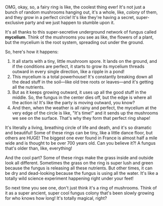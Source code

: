 OMG, okay, so, a fairy ring is like, the coolest thing ever! It's not just a bunch of random mushrooms hanging out, it's a whole, like, *colony* of them, and they grow in a perfect circle! It's like they're having a secret, super-exclusive party and we just happen to stumble upon it.

It's all thanks to this super-secretive underground network of fungus called **mycelium**. Think of the mushrooms you see as like, the flowers of a plant, but the mycelium is the root system, spreading out under the ground.

So, here's how it happens:

1.  It all starts with a tiny, little mushroom spore. It lands on the ground, and if the conditions are perfect, it starts to grow its mycelium threads outward in every single direction, like a ripple in a pond!
2.  This mycelium is a total powerhouse! It's constantly breaking down all the dead stuff in the soil—like old tree roots or leaves—and it's getting all the nutrients.
3.  But as it keeps growing outward, it uses up all the good stuff in the middle. So, the fungus in the center dies off, but the edge is where all the action is! It's like the party is moving outward, you know?
4.  And then, when the weather is all rainy and perfect, the mycelium at the very edge of the circle is like, "It's time!" and it sends up the mushrooms we see on the surface. That's why they form that perfect ring shape!

It's literally a living, breathing circle of life and death, and it's so dramatic and beautiful! Some of these rings can be tiny, like a little dance floor, but others are HUGE! The biggest one ever found in France is almost half a mile wide and is thought to be over 700 years old. Can you believe it?! A fungus that's older than, like, everything!

And the cool part? Some of these rings make the grass inside and outside look all different. Sometimes the grass on the ring is super lush and green because the fungus is releasing all these nutrients. But other times, it can be dry and dead-looking because the fungus is using all the water. It's like a totally wild science experiment happening right under your feet!

So next time you see one, don't just think it's a ring of mushrooms. Think of it as a super ancient, super cool fungus colony that's been slowly growing for who knows how long! It's totally magical, right?
